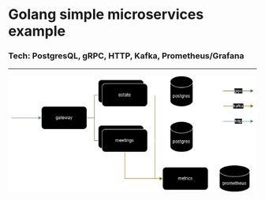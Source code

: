 # Golang simple microservices example

### Tech: PostgresQL, gRPC, HTTP, Kafka, Prometheus/Grafana

---


![architecture](arch.drawio.png)